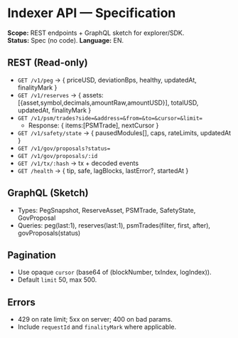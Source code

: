 # Indexer API — Specification
**Scope:** REST endpoints + GraphQL sketch for explorer/SDK.  
**Status:** Spec (no code). **Language:** EN.

## REST (Read-only)
- `GET /v1/peg` → { priceUSD, deviationBps, healthy, updatedAt, finalityMark }
- `GET /v1/reserves` → { assets:[{asset,symbol,decimals,amountRaw,amountUSD}], totalUSD, updatedAt, finalityMark }
- `GET /v1/psm/trades?side=&address=&from=&to=&cursor=&limit=`
  - Response: { items:[PSMTrade], nextCursor }
- `GET /v1/safety/state` → { pausedModules[], caps, rateLimits, updatedAt }
- `GET /v1/gov/proposals?status=`
- `GET /v1/gov/proposals/:id`
- `GET /v1/tx/:hash` → tx + decoded events
- `GET /health` → { tip, safe, lagBlocks, lastError?, startedAt }

## GraphQL (Sketch)
- Types: PegSnapshot, ReserveAsset, PSMTrade, SafetyState, GovProposal
- Queries: peg(last:1), reserves(last:1), psmTrades(filter, first, after), govProposals(status)

## Pagination
- Use opaque `cursor` (base64 of (blockNumber, txIndex, logIndex)).
- Default `limit` 50, max 500.

## Errors
- 429 on rate limit; 5xx on server; 400 on bad params.
- Include `requestId` and `finalityMark` where applicable.

